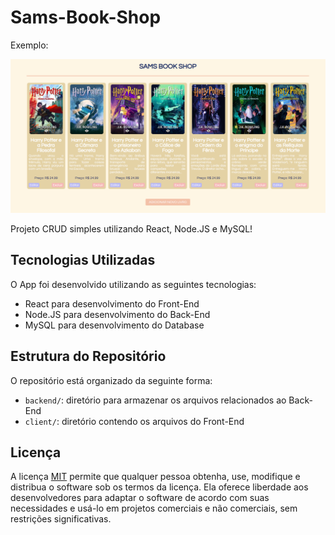 # Sams-Book-Shop

Exemplo:
<p align="center">
  <img src="exemplo.png" alt="Logo CPA">
</p>

Projeto CRUD simples utilizando React, Node.JS e MySQL!

## Tecnologias Utilizadas

O App foi desenvolvido utilizando as seguintes tecnologias:

- React para desenvolvimento do Front-End
- Node.JS para desenvolvimento do Back-End
- MySQL para desenvolvimento do Database

## Estrutura do Repositório

O repositório está organizado da seguinte forma:

- `backend/`: diretório para armazenar os arquivos relacionados ao Back-End
- `client/`: diretório contendo os arquivos do Front-End

## Licença

A licença [MIT](https://github.com/eagleyes005/Site_CPA/blob/main/LICENSE) permite que qualquer pessoa obtenha, use, modifique e distribua o software sob os termos da licença. Ela oferece liberdade aos desenvolvedores para adaptar o software de acordo com suas necessidades e usá-lo em projetos comerciais e não comerciais, sem restrições significativas.
